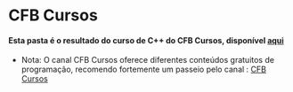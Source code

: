 # CFB Cursos 

#### Esta pasta é o resultado do curso de C++ do CFB Cursos, disponível [aqui](https://www.youtube.com/watch?v=nUQKr-ey86Y&list=PLx4x_zx8csUjczg1qPHavU1vw1IkBcm40)

- Nota: O canal CFB Cursos oferece diferentes conteúdos gratuitos de programação, recomendo fortemente um passeio pelo canal : [CFB Cursos](https://www.youtube.com/user/canalfessorbruno)
